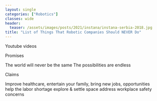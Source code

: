 ```yaml
---
layout: single
categories: ["Robotics"]
classes: wide
header:
  teaser: /assets/images/posts/2021/instana/instana-serbia-2018.jpg
title: "List of Things That Robotic Companies Should NEVER Do" 
---
```


Youtube videos


Promises

The world will never be the same
The possibilities are endless


Claims

Improve healthcare, entertain your family, 
bring new jobs, opportunities
help the labor shortage
explore & settle space
address workplace safety concerns



